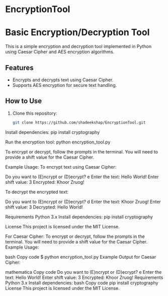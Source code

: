 # EncryptionTool

# Basic Encryption/Decryption Tool

This is a simple encryption and decryption tool implemented in Python using Caesar Cipher and AES encryption algorithms.

## Features
- Encrypts and decrypts text using Caesar Cipher.
- Supports AES encryption for secure text handling.

## How to Use
1. Clone this repository:
   ```bash
   git clone https://github.com/shadeekshap/EncryptionTool.git


Install dependencies:
pip install cryptography


Run the encryption tool:
python encryption_tool.py


To encrypt or decrypt, follow the prompts in the terminal.
You will need to provide a shift value for the Caesar Cipher.


Example Usage:
To encrypt text using Caesar Cipher:

Do you want to (E)ncrypt or (D)ecrypt? e
Enter the text: Hello World!
Enter shift value: 3
Encrypted: Khoor Zruog!

To decrypt the encrypted text:

Do you want to (E)ncrypt or (D)ecrypt? d
Enter the text: Khoor Zruog!
Enter shift value: 3
Decrypted: Hello World!


Requirements
Python 3.x
Install dependencies: pip install cryptography


License
This project is licensed under the MIT License.



For Caesar Cipher:
To encrypt or decrypt, follow the prompts in the terminal.
You will need to provide a shift value for the Caesar Cipher.
Example Usage:

bash
Copy code
$ python encryption_tool.py
Example Output for Caesar Cipher:

mathematica
Copy code
Do you want to (E)ncrypt or (D)ecrypt? e
Enter the text: Hello World!
Enter shift value: 3
Encrypted: Khoor Zruog!
Requirements
Python 3.x
Install dependencies:
bash
Copy code
pip install cryptography
License
This project is licensed under the MIT License.
